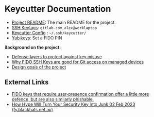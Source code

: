 # Keycutter Documentation

- [Project README](../README.md): The main README for the project.
- [SSH Keytags](design/ssh-keytags.md): `gitlab.com_alex@worklaptop`
- [Keycutter Config](keycutter-config/README.md) : `~/.ssh/keycutter/`
- [Yubikeys](yubikeys/README.md): Set a FIDO PIN

**Background on the project:**

- [Defense layers to protect against key misuse](design/defense-layers-to-protect-against-key-misuse.md)
- [Why FIDO SSH Keys are good for Git access on managed devices](design/why-fido-ssh-keys-are-good-for-git-access-on-managed-devices.md)
- [Design goals of the project](design/design-goals.md)

## External Links

- [FIDO keys that require user-presence confirmation offer a little more defence, but are also similarly phishable.](https://www.openssh.com/agent-restrict.html)
- [How Hype Will Turn Your Security Key Into Junk 02 Feb 2023 (fy.blackhats.net.au)](https://fy.blackhats.net.au/blog/2023-02-02-how-hype-will-turn-your-security-key-into-junk/)
